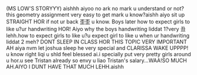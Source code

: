 (MS LOW'S STORYYY)
aishhh aiyoo no ark no mark u understand or not?this geometry assignment very easy to get mark u know?aishh aiyo sit up STRAIGHT HOR if not ur back 歪歪 u know.
Boys later how to expect girls to like u?ur handwriting HOR!
Aiyo why the boys handwriting liddat 1?very 丑lehh.how to expect girls to like u?u expect girl to like u when ur handwriting liddat 2 meh?
DONT SLEEP IN CLASS HOR THIS TOPIC VERY IMPORTANT AH aiya nvm let joshua sleep he very special and CLARISSA WAKE UPPPP!
u know right liqi u shld feel blessed ai.i specially put very pretty girls around u hor.u see Tristan already so envy u liao
Tristan's salary...WAA!SO MUCH AH.AIYO I DUNT HAVE THAT MUCH LEHH.aishh
